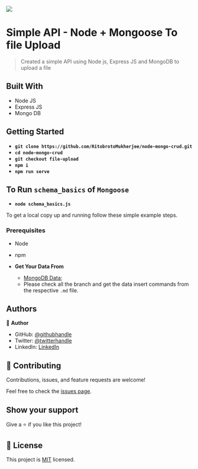 ![](https://img.shields.io/badge/Ritobroto-Mukherjee-blueviolet?labelColor=yellow)

# Simple API - Node + Mongoose To file Upload

> Created a simple API using Node js, Express JS and MongoDB to upload a file


## Built With

- Node JS
- Express JS
- Mongo DB


## Getting Started

- **`git clone https://github.com/RitobrotoMukherjee/node-mongo-crud.git`**
- **`cd node-mongo-crud`**
- **`git checkout file-upload`**
- **`npm i`**
- **`npm run serve`**

## To Run `schema_basics` of `Mongoose`
- **`node schema_basics.js`**

To get a local copy up and running follow these simple example steps.

### Prerequisites

- Node
- npm

- **Get Your Data From**
  - [MongoDB Data](https://github.com/RitobrotoMukherjee/just-mongo-db);
  - Please check all the branch and get the data insert commands from the respective `.md` file.

## Authors

👤 **Author**

- GitHub: [@githubhandle](https://github.com/RitobrotoMukherjee)
- Twitter: [@twitterhandle](https://twitter.com/RitobrotoM3)
- LinkedIn: [LinkedIn](https://www.linkedin.com/in/ritobroto-m3)

## 🤝 Contributing

Contributions, issues, and feature requests are welcome!

Feel free to check the [issues page](../../issues/).

## Show your support

Give a ⭐️ if you like this project!

## 📝 License

This project is [MIT](./MIT.md) licensed.
